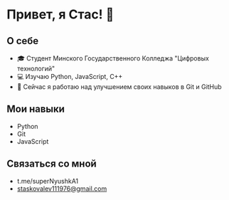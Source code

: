 # Привет, я Стас! 👋

## О себе
- 🎓 Студент Минского Государственного Колледжа "Цифровых технологий"
- 💻 Изучаю Python, JavaScript, C++
- 🌱 Сейчас я работаю над улучшением своих навыков в Git и GitHub

## Мои навыки
- Python
- Git
- JavaScript

## Связаться со мной
- t.me/superNyushkA1
- staskovalev111976@gmail.com

